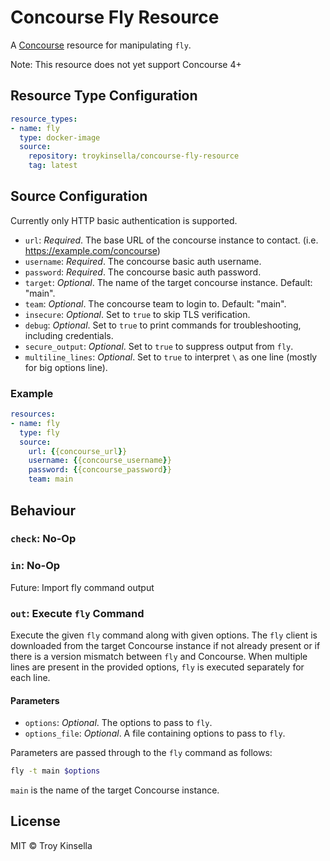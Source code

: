 Concourse Fly Resource
======================

A [Concourse](http://concourse.ci/) resource for manipulating `fly`.

Note: This resource does not yet support Concourse 4+

## Resource Type Configuration

```yaml
resource_types:
- name: fly
  type: docker-image
  source:
    repository: troykinsella/concourse-fly-resource
    tag: latest
```

## Source Configuration

Currently only HTTP basic authentication is supported.

* `url`: _Required_. The base URL of the concourse instance to contact. (i.e. https://example.com/concourse)
* `username`: _Required_. The concourse basic auth username.
* `password`: _Required_. The concourse basic auth password.
* `target`: _Optional_. The name of the target concourse instance. Default: "main".
* `team`: _Optional_. The concourse team to login to. Default: "main".
* `insecure`: _Optional_. Set to `true` to skip TLS verification.
* `debug`: _Optional_. Set to `true` to print commands for troubleshooting, including credentials.
* `secure_output`: _Optional_. Set to `true` to suppress output from `fly`.
* `multiline_lines`: _Optional_. Set to `true` to interpret `\` as one line (mostly for big options line).

### Example

```yaml
resources:
- name: fly
  type: fly
  source:
    url: {{concourse_url}}
    username: {{concourse_username}}
    password: {{concourse_password}}
    team: main
```

## Behaviour

### `check`: No-Op

### `in`: No-Op

Future: Import fly command output

### `out`: Execute `fly` Command

Execute the given `fly` command along with given options. The `fly` client is downloaded from the target 
Concourse instance if not already present or if there is a version mismatch between `fly` and Concourse.
When multiple lines are present in the provided options, `fly` is executed separately for each line.

#### Parameters

* `options`: _Optional_. The options to pass to `fly`.
* `options_file`: _Optional_. A file containing options to pass to `fly`.

Parameters are passed through to the `fly` command as follows:
```sh
fly -t main $options
```
`main` is the name of the target Concourse instance.

## License

MIT © Troy Kinsella
